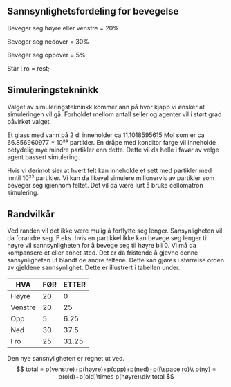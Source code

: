 ## Sannsynlighetsfordeling for bevegelse

Beveger seg høyre eller venstre = 20%

Beveger seg nedover = 30%

Beveger seg oppover = 5%

Står i ro = rest;

## Simuleringstekninkk

Valget av simuleringstekninkk kommer ann på hvor kjapp vi ønsker at simuleringen vil gå. Forholdet mellom antall seller og agenter vil i størt grad påvirket valget. 

Et glass med vann på 2 dl inneholder ca 11.1018595615 Mol som er ca 66.856960977 * 10²³ partikler. En dråpe med konditor farge vil inneholde betydelig mye mindre partikler enn dette. Dette vil da helle i favør av  velge agent bassert simulering.

Hvis vi derimot sier at hvert felt kan inneholde et sett med partikler med inntil 10²³ partikler. Vi kan da likevel simulere milionervis av partikler som beveger seg igjennom feltet. Det vil da være lurt å bruke cellomatron simulering. 

## Randvilkår

Ved randen vil det ikke være mulig å forflytte seg lenger. Sansynligheten vil da forandre seg. F.eks. hvis en partikkel ikke kan bevege seg lenger til høyre vil sannsynligheten for å bevege seg til høyre bli 0. Vi må da kompansere et eller annet sted. Det er da fristende å gjevne denne sansynligheten ut blandt de andre feltene. Dette kan gjøres i størrelse orden av gjeldene sannsynlighet. Dette er illustrert i tabellen under.

| HVA     | FØR  | ETTER |
| ------- | ---- | ----- |
| Høyre   | 20   | 0     |
| Venstre | 20   | 25    |
| Opp     | 5    | 6.25  |
| Ned     | 30   | 37.5  |
| I ro    | 25   | 31.25 |

Den nye sansnyligheten er regnet ut ved.
$$
total = p(venstre)+p(høyre)+p(opp)+p(ned)+p(i\space ro)\\
p(ny) = p(old)+p(old)\times p(høyre)\div total
$$
